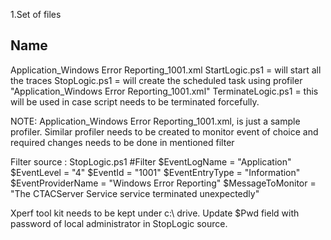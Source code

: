 1.Set of files

Name
----
Application_Windows Error Reporting_1001.xml
StartLogic.ps1 = will start all the traces
StopLogic.ps1  = will create the scheduled task using profiler "Application_Windows Error Reporting_1001.xml"
TerminateLogic.ps1 = this will be used in case script needs to be terminated forcefully.


NOTE:  Application_Windows Error Reporting_1001.xml, is just a sample profiler.
Similar profiler needs to be created to monitor event of choice and required changes needs to be done in mentioned filter


 Filter source :  StopLogic.ps1 
#Filter
$EventLogName = "Application"
$EventLevel = "4"
$EventId = "1001"
$EventEntryType = "Information"
$EventProviderName = "Windows Error Reporting"
$MessageToMonitor = "The CTACServer Service service terminated unexpectedly"

Xperf tool kit needs to be kept under c:\ drive.
Update $Pwd  field with password of local administrator in StopLogic source.
